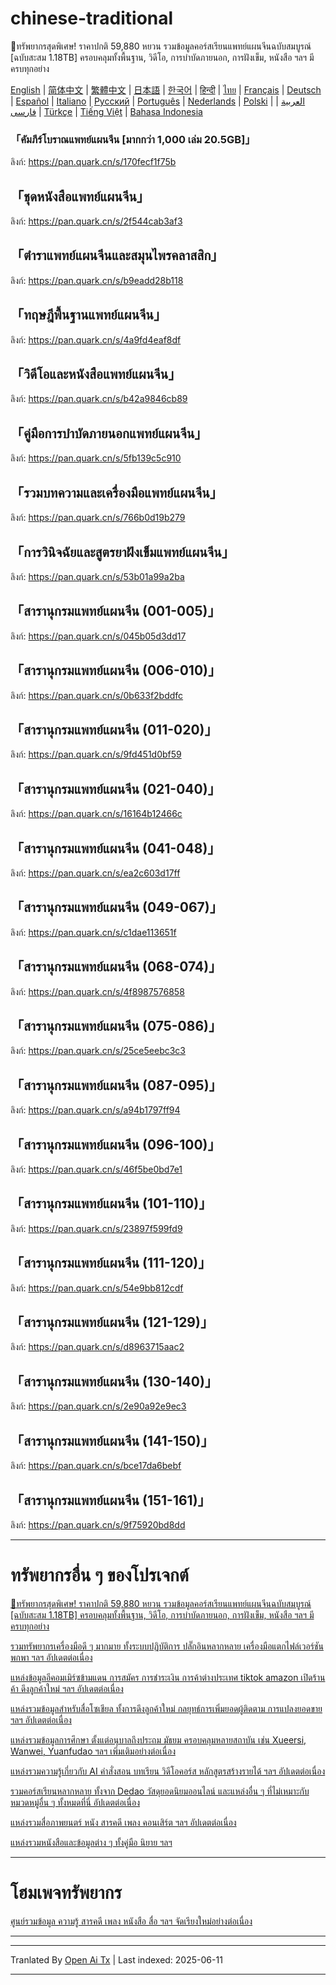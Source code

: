 # chinese-traditional
🎁ทรัพยากรสุดพิเศษ! ราคาปกติ 59,880 หยวน รวมข้อมูลคอร์สเรียนแพทย์แผนจีนฉบับสมบูรณ์ [ฉบับสะสม 1.18TB] ครอบคลุมทั้งพื้นฐาน, วิดีโอ, การบำบัดภายนอก, การฝังเข็ม, หนังสือ ฯลฯ มีครบทุกอย่าง

[English](https://openaitx.github.io/view.html?user=mswnlz&project=chinese-traditional&lang=en) | [简体中文](https://openaitx.github.io/view.html?user=mswnlz&project=chinese-traditional&lang=zh-CN) | [繁體中文](https://openaitx.github.io/view.html?user=mswnlz&project=chinese-traditional&lang=zh-TW) | [日本語](https://openaitx.github.io/view.html?user=mswnlz&project=chinese-traditional&lang=ja) | [한국어](https://openaitx.github.io/view.html?user=mswnlz&project=chinese-traditional&lang=ko) | [हिन्दी](https://openaitx.github.io/view.html?user=mswnlz&project=chinese-traditional&lang=hi) | [ไทย](https://openaitx.github.io/view.html?user=mswnlz&project=chinese-traditional&lang=th) | [Français](https://openaitx.github.io/view.html?user=mswnlz&project=chinese-traditional&lang=fr) | [Deutsch](https://openaitx.github.io/view.html?user=mswnlz&project=chinese-traditional&lang=de) | [Español](https://openaitx.github.io/view.html?user=mswnlz&project=chinese-traditional&lang=es) | [Italiano](https://openaitx.github.io/view.html?user=mswnlz&project=chinese-traditional&lang=it) | [Русский](https://openaitx.github.io/view.html?user=mswnlz&project=chinese-traditional&lang=ru) | [Português](https://openaitx.github.io/view.html?user=mswnlz&project=chinese-traditional&lang=pt) | [Nederlands](https://openaitx.github.io/view.html?user=mswnlz&project=chinese-traditional&lang=nl) | [Polski](https://openaitx.github.io/view.html?user=mswnlz&project=chinese-traditional&lang=pl) | [العربية](https://openaitx.github.io/view.html?user=mswnlz&project=chinese-traditional&lang=ar) | [فارسی](https://openaitx.github.io/view.html?user=mswnlz&project=chinese-traditional&lang=fa) | [Türkçe](https://openaitx.github.io/view.html?user=mswnlz&project=chinese-traditional&lang=tr) | [Tiếng Việt](https://openaitx.github.io/view.html?user=mswnlz&project=chinese-traditional&lang=vi) | [Bahasa Indonesia](https://openaitx.github.io/view.html?user=mswnlz&project=chinese-traditional&lang=id)

###  「คัมภีร์โบราณแพทย์แผนจีน [มากกว่า 1,000 เล่ม 20.5GB]」

ลิงก์: https://pan.quark.cn/s/170fecf1f75b

## 「ชุดหนังสือแพทย์แผนจีน」
ลิงก์: https://pan.quark.cn/s/2f544cab3af3

## 「ตำราแพทย์แผนจีนและสมุนไพรคลาสสิก」
ลิงก์: https://pan.quark.cn/s/b9eadd28b118

## 「ทฤษฎีพื้นฐานแพทย์แผนจีน」
ลิงก์: https://pan.quark.cn/s/4a9fd4eaf8df

## 「วิดีโอและหนังสือแพทย์แผนจีน」
ลิงก์: https://pan.quark.cn/s/b42a9846cb89

## 「คู่มือการบำบัดภายนอกแพทย์แผนจีน」
ลิงก์: https://pan.quark.cn/s/5fb139c5c910

## 「รวมบทความและเครื่องมือแพทย์แผนจีน」
ลิงก์: https://pan.quark.cn/s/766b0d19b279

## 「การวินิจฉัยและสูตรยาฝังเข็มแพทย์แผนจีน」
ลิงก์: https://pan.quark.cn/s/53b01a99a2ba




## 「สารานุกรมแพทย์แผนจีน (001-005)」
ลิงก์: https://pan.quark.cn/s/045b05d3dd17

## 「สารานุกรมแพทย์แผนจีน (006-010)」
ลิงก์: https://pan.quark.cn/s/0b633f2bddfc

## 「สารานุกรมแพทย์แผนจีน (011-020)」
ลิงก์: https://pan.quark.cn/s/9fd451d0bf59

## 「สารานุกรมแพทย์แผนจีน (021-040)」
ลิงก์: https://pan.quark.cn/s/16164b12466c

## 「สารานุกรมแพทย์แผนจีน (041-048)」
ลิงก์: https://pan.quark.cn/s/ea2c603d17ff

## 「สารานุกรมแพทย์แผนจีน (049-067)」
ลิงก์: https://pan.quark.cn/s/c1dae113651f

## 「สารานุกรมแพทย์แผนจีน (068-074)」
ลิงก์: https://pan.quark.cn/s/4f8987576858

## 「สารานุกรมแพทย์แผนจีน (075-086)」
ลิงก์: https://pan.quark.cn/s/25ce5eebc3c3

## 「สารานุกรมแพทย์แผนจีน (087-095)」
ลิงก์: https://pan.quark.cn/s/a94b1797ff94

## 「สารานุกรมแพทย์แผนจีน (096-100)」
ลิงก์: https://pan.quark.cn/s/46f5be0bd7e1

## 「สารานุกรมแพทย์แผนจีน (101-110)」
ลิงก์: https://pan.quark.cn/s/23897f599fd9

## 「สารานุกรมแพทย์แผนจีน (111-120)」
ลิงก์: https://pan.quark.cn/s/54e9bb812cdf

## 「สารานุกรมแพทย์แผนจีน (121-129)」
ลิงก์: https://pan.quark.cn/s/d8963715aac2

## 「สารานุกรมแพทย์แผนจีน (130-140)」
ลิงก์: https://pan.quark.cn/s/2e90a92e9ec3

## 「สารานุกรมแพทย์แผนจีน (141-150)」
ลิงก์: https://pan.quark.cn/s/bce17da6bebf

## 「สารานุกรมแพทย์แผนจีน (151-161)」
ลิงก์: https://pan.quark.cn/s/9f75920bd8dd


---------------
# ทรัพยากรอื่น ๆ ของโปรเจกต์

[🎁ทรัพยากรสุดพิเศษ! ราคาปกติ 59,880 หยวน รวมข้อมูลคอร์สเรียนแพทย์แผนจีนฉบับสมบูรณ์ [ฉบับสะสม 1.18TB] ครอบคลุมทั้งพื้นฐาน, วิดีโอ, การบำบัดภายนอก, การฝังเข็ม, หนังสือ ฯลฯ มีครบทุกอย่าง](https://github.com/mswnlz/chinese-traditional)

[รวมทรัพยากรเครื่องมือดี ๆ มากมาย ทั้งระบบปฏิบัติการ ปลั๊กอินหลากหลาย เครื่องมือแตกไฟล์เวอร์ชันพกพา ฯลฯ อัปเดตต่อเนื่อง](https://github.com/mswnlz/tools)

[แหล่งข้อมูลอีคอมเมิร์ซข้ามแดน การสมัคร การชำระเงิน การค้าต่างประเทศ tiktok amazon เปิดร้านค้า ดึงลูกค้าใหม่ ฯลฯ อัปเดตต่อเนื่อง](https://github.com/mswnlz/cross-border)

[แหล่งรวมข้อมูลสำหรับสื่อโซเชียล ทั้งการดึงลูกค้าใหม่ กลยุทธ์การเพิ่มยอดผู้ติดตาม การแปลงยอดขาย ฯลฯ อัปเดตต่อเนื่อง](https://github.com/mswnlz/self-media)

[แหล่งรวมข้อมูลการศึกษา ตั้งแต่อนุบาลถึงประถม มัธยม ครอบคลุมหลายสถาบัน เช่น Xueersi, Wanwei, Yuanfudao ฯลฯ เพิ่มเติมอย่างต่อเนื่อง](https://github.com/mswnlz/edu-knowlege)

[แหล่งรวมความรู้เกี่ยวกับ AI คำสั่งสอน บทเรียน วิดีโอคอร์ส หลักสูตรสร้างรายได้ ฯลฯ อัปเดตต่อเนื่อง](https://github.com/mswnlz/AIknowledge)

[รวมคอร์สเรียนหลากหลาย ทั้งจาก Dedao วัสดุยอดนิยมออนไลน์ และแหล่งอื่น ๆ ที่ไม่เหมาะกับหมวดหมู่อื่น ๆ ทั้งหมดที่นี่ อัปเดตต่อเนื่อง](https://github.com/mswnlz/curriculum)

[แหล่งรวมสื่อภาพยนตร์ หนัง สารคดี เพลง คอนเสิร์ต ฯลฯ อัปเดตต่อเนื่อง](https://github.com/mswnlz/movies)

[แหล่งรวมหนังสือและข้อมูลต่าง ๆ ทั้งคู่มือ นิยาย ฯลฯ](https://github.com/mswnlz/book)

---------------

# โฮมเพจทรัพยากร
[ศูนย์รวมข้อมูล ความรู้ สารคดี เพลง หนังสือ สื่อ ฯลฯ จัดเรียงใหม่อย่างต่อเนื่อง](https://github.com/mswnlz)

---------------



---

Tranlated By [Open Ai Tx](https://github.com/OpenAiTx/OpenAiTx) | Last indexed: 2025-06-11

---